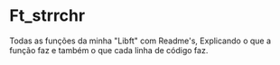 # Ft_strrchr

Todas as funções da minha "Libft" com Readme's, Explicando o que a função faz e também o que cada linha de código faz.
